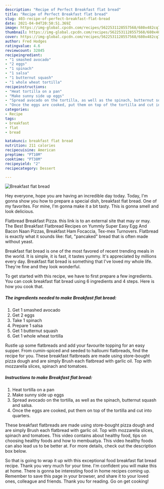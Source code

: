 ```yaml
---
description: "Recipe of Perfect Breakfast flat bread"
title: "Recipe of Perfect Breakfast flat bread"
slug: 403-recipe-of-perfect-breakfast-flat-bread
date: 2021-04-04T20:50:51.369Z
image: https://img-global.cpcdn.com/recipes/5622531128557568/680x482cq70/breakfast-flat-bread-recipe-main-photo.jpg
thumbnail: https://img-global.cpcdn.com/recipes/5622531128557568/680x482cq70/breakfast-flat-bread-recipe-main-photo.jpg
cover: https://img-global.cpcdn.com/recipes/5622531128557568/680x482cq70/breakfast-flat-bread-recipe-main-photo.jpg
author: Fred Hodges
ratingvalue: 4.6
reviewcount: 32845
recipeingredient:
- "1 smashed avocado"
- "2 eggs"
- "1 spinach"
- "1 salsa"
- "1 butternut squash"
- "1 whole wheat tortilla"
recipeinstructions:
- "Heat tortilla on a pan"
- "Make sunny side up eggs"
- "Spread avocado on the tortilla, as well as the spinach, butternut squash and salsa."
- "Once the eggs are cooked, put them on top of the tortilla and cut into quarters."
categories:
- Recipe
tags:
- breakfast
- flat
- bread

katakunci: breakfast flat bread 
nutrition: 211 calories
recipecuisine: American
preptime: "PT10M"
cooktime: "PT38M"
recipeyield: "2"
recipecategory: Dessert

---
```



![Breakfast flat bread](https://img-global.cpcdn.com/recipes/5622531128557568/680x482cq70/breakfast-flat-bread-recipe-main-photo.jpg)

Hey everyone, hope you are having an incredible day today. Today, I'm gonna show you how to prepare a special dish, breakfast flat bread. One of my favorites. For mine, I'm gonna make it a bit tasty. This is gonna smell and look delicious.

Flatbread Breakfast Pizza. this link is to an external site that may or may. The Best Breakfast Flatbread Recipes on Yummly Super Easy Egg And Bacon Naan Pizzas, Breakfast Ham Focaccia, Tex-mex Turnovers. Flatbread is exactly what it sounds like: flat, &#34;pancaked&#34; bread that is often made without yeast.

Breakfast flat bread is one of the most favored of recent trending meals in the world. It is simple, it is fast, it tastes yummy. It's appreciated by millions every day. Breakfast flat bread is something that I've loved my whole life. They're fine and they look wonderful.


To get started with this recipe, we have to first prepare a few ingredients. You can cook breakfast flat bread using 6 ingredients and 4 steps. Here is how you cook that.

<!--inarticleads1-->

##### The ingredients needed to make Breakfast flat bread:

1. Get 1 smashed avocado
1. Get 2 eggs
1. Take 1 spinach
1. Prepare 1 salsa
1. Get 1 butternut squash
1. Get 1 whole wheat tortilla


Rustle up some flatbreads and add your favourite topping for an easy supper. From cumin-spiced and seeded to halloumi flatbreads, find the recipe for you. These breakfast flatbreads are made using store-bought pizza dough and are simply Brush each flatbread with garlic oil. Top with mozzarella slices, spinach and tomatoes. 

<!--inarticleads2-->

##### Instructions to make Breakfast flat bread:

1. Heat tortilla on a pan
1. Make sunny side up eggs
1. Spread avocado on the tortilla, as well as the spinach, butternut squash and salsa.
1. Once the eggs are cooked, put them on top of the tortilla and cut into quarters.


These breakfast flatbreads are made using store-bought pizza dough and are simply Brush each flatbread with garlic oil. Top with mozzarella slices, spinach and tomatoes. This video contains about healthy food, tips on choosing healthy foods and how to membuatya. This video healthy foods can also lead us to be better at. For more details, check out the description box below. 

So that is going to wrap it up with this exceptional food breakfast flat bread recipe. Thank you very much for your time. I'm confident you will make this at home. There is gonna be interesting food in home recipes coming up. Remember to save this page in your browser, and share it to your loved ones, colleague and friends. Thank you for reading. Go on get cooking!
